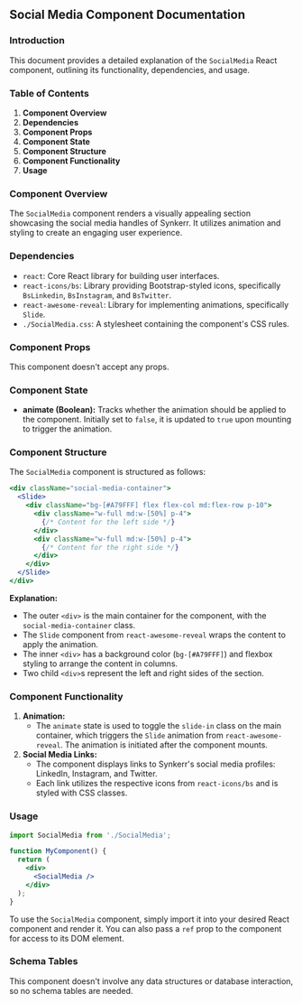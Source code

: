## Social Media Component Documentation

### Introduction

This document provides a detailed explanation of the `SocialMedia` React component, outlining its functionality, dependencies, and usage. 

### Table of Contents

1.  **Component Overview**
2.  **Dependencies**
3.  **Component Props**
4.  **Component State**
5.  **Component Structure**
6.  **Component Functionality**
7.  **Usage**

### Component Overview

The `SocialMedia` component renders a visually appealing section showcasing the social media handles of Synkerr. It utilizes animation and styling to create an engaging user experience.

### Dependencies

-   `react`: Core React library for building user interfaces.
-   `react-icons/bs`: Library providing Bootstrap-styled icons, specifically `BsLinkedin`, `BsInstagram`, and `BsTwitter`.
-   `react-awesome-reveal`: Library for implementing animations, specifically `Slide`.
-   `./SocialMedia.css`: A stylesheet containing the component's CSS rules.

### Component Props

This component doesn't accept any props. 

### Component State

-   **animate (Boolean):** Tracks whether the animation should be applied to the component. Initially set to `false`, it is updated to `true` upon mounting to trigger the animation.

### Component Structure

The `SocialMedia` component is structured as follows:

```jsx
<div className="social-media-container"> 
  <Slide> 
    <div className="bg-[#A79FFF] flex flex-col md:flex-row p-10">
      <div className="w-full md:w-[50%] p-4">
        {/* Content for the left side */}
      </div>
      <div className="w-full md:w-[50%] p-4">
        {/* Content for the right side */}
      </div>
    </div>
  </Slide>
</div>
```

**Explanation:**

-   The outer `<div>` is the main container for the component, with the `social-media-container` class.
-   The `Slide` component from `react-awesome-reveal` wraps the content to apply the animation.
-   The inner `<div>` has a background color (`bg-[#A79FFF]`) and flexbox styling to arrange the content in columns.
-   Two child `<div>`s represent the left and right sides of the section.

### Component Functionality

1.  **Animation:**
    -   The `animate` state is used to toggle the `slide-in` class on the main container, which triggers the `Slide` animation from `react-awesome-reveal`. The animation is initiated after the component mounts.
2.  **Social Media Links:**
    -   The component displays links to Synkerr's social media profiles: LinkedIn, Instagram, and Twitter.
    -   Each link utilizes the respective icons from `react-icons/bs` and is styled with CSS classes.

### Usage

```jsx
import SocialMedia from './SocialMedia';

function MyComponent() {
  return (
    <div>
      <SocialMedia />
    </div>
  );
}
```

To use the `SocialMedia` component, simply import it into your desired React component and render it. You can also pass a `ref` prop to the component for access to its DOM element.

### Schema Tables

This component doesn't involve any data structures or database interaction, so no schema tables are needed.

